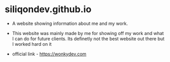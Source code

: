 # siliqondev.github.io

- A website showing information about me and my work.

- This website was mainly made by me for showing off my work and what I can do for future clients. Its definetly not the best website out there but I worked hard on it 

- official link - https://wonkydev.com

